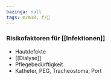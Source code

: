 ```yaml
---
bazinga: null
tags: m/m18, f/🦠
---
```

### Risikofaktoren für [[Infektionen]]
- Hautdefekte
- [[Dialyse]]
- Pflegebedürftigkeit
- Katheter, PEG, Tracheostoma, Port